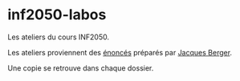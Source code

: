 # inf2050-labos

Les ateliers du cours INF2050.

Les ateliers proviennent des [énoncés](https://github.com/jacquesberger/exemplesINF2050/tree/master/ateliers) préparés par [Jacques Berger](https://github.com/jacquesberger).

Une copie se retrouve dans chaque dossier. 
